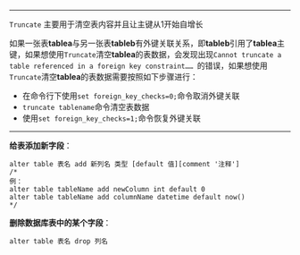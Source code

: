 

----

`Truncate` 主要用于清空表内容并且让主键从1开始自增长

如果一张表**tablea**与另一张表**tableb**有外键关联关系，即**tableb**引用了**tablea**主键，如果想使用`Truncate`清空**tablea**的表数据，会发现出现`Cannot truncate a table referenced in a foreign key constraint…… `的错误，如果想使用`Truncate`清空**tablea**的表数据需要按照如下步骤进行：

+ 在命令行下使用`set foreign_key_checks=0;`命令取消外键关联
+ `truncate tablename`命令清空表数据
+ 使用`set foreign_key_checks=1;`命令恢复外键关联




-----

**给表添加新字段**：

```mysql
alter table 表名 add 新列名 类型 [default 值][comment '注释']
/*
例：
alter table tableName add newColumn int default 0
alter table tableName add columnName datetime default now()
*/
```



**删除数据库表中的某个字段**：

```mysql
alter table 表名 drop 列名
```

